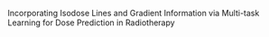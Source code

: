Incorporating Isodose Lines and Gradient Information via Multi-task Learning for Dose Prediction in Radiotherapy
